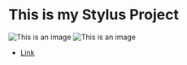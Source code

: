 # This is my Stylus Project 

![This is an image](file:///Users/995384/Desktop/website/image/stylus_1.png)
![This is an image](file:///Users/995384/Desktop/website/image/stylus_2.png)

- [Link](chrome-extension://clngdbkpkpeebahjckkjfobafhncgmne/edit.html?id=1)



